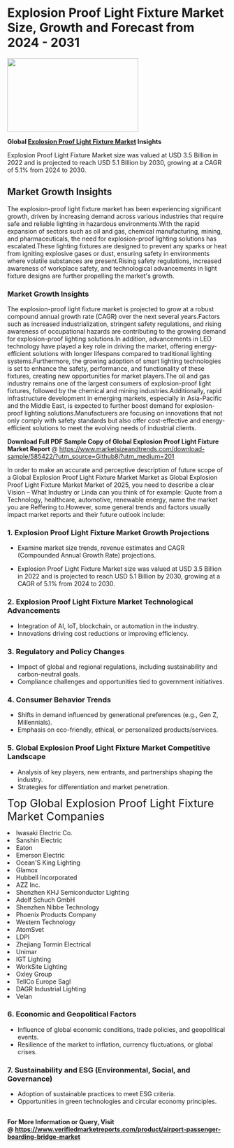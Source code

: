 <H1>Explosion Proof Light Fixture Market Size, Growth and Forecast from 2024 - 2031</H1><img class="aligncenter size-medium wp-image-584254" src="https://thirdeyenews.in/wp-content/uploads/2024/09/Global-Market-Research-300x168.jpeg" alt="" width="300" height="168" /><p><strong>Global&nbsp;<a href="https://www.marketsizeandtrends.com/download-sample/585422/?utm_source=Github8j?utm_medium=201">Explosion Proof Light Fixture Market</a> Insights</strong></p><p>Explosion Proof Light Fixture Market size was valued at USD 3.5 Billion in 2022 and is projected to reach USD 5.1 Billion by 2030, growing at a CAGR of 5.1% from 2024 to 2030.</p><p><h2>Market Growth Insights</h2> The explosion-proof light fixture market has been experiencing significant growth, driven by increasing demand across various industries that require safe and reliable lighting in hazardous environments.With the rapid expansion of sectors such as oil and gas, chemical manufacturing, mining, and pharmaceuticals, the need for explosion-proof lighting solutions has escalated.These lighting fixtures are designed to prevent any sparks or heat from igniting explosive gases or dust, ensuring safety in environments where volatile substances are present.Rising safety regulations, increased awareness of workplace safety, and technological advancements in light fixture designs are further propelling the market's growth. <h3>Market Growth Insights</h3> The explosion-proof light fixture market is projected to grow at a robust compound annual growth rate (CAGR) over the next several years.Factors such as increased industrialization, stringent safety regulations, and rising awareness of occupational hazards are contributing to the growing demand for explosion-proof lighting solutions.In addition, advancements in LED technology have played a key role in driving the market, offering energy-efficient solutions with longer lifespans compared to traditional lighting systems.Furthermore, the growing adoption of smart lighting technologies is set to enhance the safety, performance, and functionality of these fixtures, creating new opportunities for market players.The oil and gas industry remains one of the largest consumers of explosion-proof light fixtures, followed by the chemical and mining industries.Additionally, rapid infrastructure development in emerging markets, especially in Asia-Pacific and the Middle East, is expected to further boost demand for explosion-proof lighting solutions.Manufacturers are focusing on innovations that not only comply with safety standards but also offer cost-effective and energy-efficient solutions to meet the evolving needs of industrial clients.</p><p><span class=""><strong>Download Full PDF Sample Copy of Global Explosion Proof Light Fixture Market Report</strong> @ <a href="https://www.marketsizeandtrends.com/download-sample/585422/?utm_source=Github8j?utm_medium=201" target="_blank">https://www.marketsizeandtrends.com/download-sample/585422/?utm_source=Github8j?utm_medium=201</a></span></p><p>In order to make an accurate and perceptive description of future scope of a Global&nbsp;Explosion Proof Light Fixture Market Market as Global&nbsp;Explosion Proof Light Fixture Market Market of 2025, you need to describe a clear Vision &ndash; What Industry or Linda can you think of for example: Quote from a Technology, healthcare, automotive, renewable energy, name the market you are Reffering to.However, some general trends and factors usually impact market reports and their future outlook include:</p><h3>1.&nbsp;<strong>Explosion Proof Light Fixture Market Growth Projections</strong></h3><ul><li>Examine market size trends, revenue estimates and CAGR (Compounded Annual Growth Rate) projections.</li><li><p>Explosion Proof Light Fixture Market size was valued at USD 3.5 Billion in 2022 and is projected to reach USD 5.1 Billion by 2030, growing at a CAGR of 5.1% from 2024 to 2030.</p></li></ul><h3>2.&nbsp;<strong>Explosion Proof Light Fixture Market Technological Advancements</strong></h3><ul><li>Integration of AI, IoT, blockchain, or automation in the industry.</li><li>Innovations driving cost reductions or improving efficiency.</li></ul><h3>3.&nbsp;<strong>Regulatory and Policy Changes</strong></h3><ul><li>Impact of global and regional regulations, including sustainability and carbon-neutral goals.</li><li>Compliance challenges and opportunities tied to government initiatives.</li></ul><h3>4.&nbsp;<strong>Consumer Behavior Trends</strong></h3><ul><li>Shifts in demand influenced by generational preferences (e.g., Gen Z, Millennials).</li><li>Emphasis on eco-friendly, ethical, or personalized products/services.</li></ul><h3>5.&nbsp;<strong>Global Explosion Proof Light Fixture Market Competitive Landscape</strong></h3><ul><li>Analysis of key players, new entrants, and partnerships shaping the industry.</li><li>Strategies for differentiation and market penetration.</li></ul><p data-pm-slice="1 1 []"><span style="color: inherit; font-family: inherit; font-size: 25px;">Top Global Explosion Proof Light Fixture Market Companies</span></p><div class="" data-test-id=""><p><li>Iwasaki Electric Co.</li><li> Sanshin Electric</li><li> Eaton</li><li> Emerson Electric</li><li> Ocean'S King Lighting</li><li> Glamox</li><li> Hubbell Incorporated</li><li> AZZ Inc.</li><li> Shenzhen KHJ Semiconductor Lighting</li><li> Adolf Schuch GmbH</li><li> Shenzhen Nibbe Technology</li><li> Phoenix Products Company</li><li> Western Technology</li><li> AtomSvet</li><li> LDPI</li><li> Zhejiang Tormin Electrical</li><li> Unimar</li><li> IGT Lighting</li><li> WorkSite Lighting</li><li> Oxley Group</li><li> TellCo Europe Sagl</li><li> DAGR Industrial Lighting</li><li> Velan</li></p></div><h3>6.&nbsp;<strong>Economic and Geopolitical Factors</strong></h3><ul><li>Influence of global economic conditions, trade policies, and geopolitical events.</li><li>Resilience of the market to inflation, currency fluctuations, or global crises.</li></ul><h3>7.&nbsp;<strong>Sustainability and ESG (Environmental, Social, and Governance)</strong></h3><ul><li>Adoption of sustainable practices to meet ESG criteria.</li><li>Opportunities in green technologies and circular economy principles.</li></ul><h2><strong style="font-size: 14px;">For More Information or Query, Visit @&nbsp;</strong><a style="background-color: #ffffff; font-size: 14px;" href="https://www.marketsizeandtrends.com/report/explosion-proof-light-fixture-market/" target="_blank">https://www.verifiedmarketreports.com/product/airport-passenger-boarding-bridge-market</a></h2>